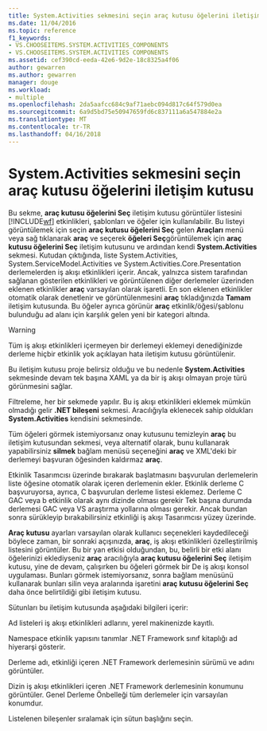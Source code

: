 ```yaml
---
title: System.Activities sekmesini seçin araç kutusu öğelerini iletişim kutusu | Microsoft Docs
ms.date: 11/04/2016
ms.topic: reference
f1_keywords:
- VS.CHOOSEITEMS.SYSTEM.ACTIVITIES_COMPONENTS
- VS.CHOOSEITEMS.SYSTEM.ACTIVITIES COMPONENTS
ms.assetid: cef390cd-eeda-42e6-9d2e-18c8325a4f06
author: gewarren
ms.author: gewarren
manager: douge
ms.workload:
- multiple
ms.openlocfilehash: 2da5aafcc684c9af71aebc094d817c64f579d0ea
ms.sourcegitcommit: 6a9d5bd75e50947659fd6c837111a6a547884e2a
ms.translationtype: MT
ms.contentlocale: tr-TR
ms.lasthandoff: 04/16/2018
---
```

# <a name="systemactivities-tab-choose-toolbox-items-dialog-box"></a>System.Activities sekmesini seçin araç kutusu öğelerini iletişim kutusu
Bu sekme, **araç kutusu öğelerini Seç** iletişim kutusu görüntüler listesini [!INCLUDE[wf](../workflow-designer/includes/wf_md.md)] etkinlikleri, şablonları ve öğeler için kullanılabilir. Bu listeyi görüntülemek için seçin **araç kutusu öğelerini Seç** gelen **Araçları** menü veya sağ tıklanarak **araç** ve seçerek **öğeleri Seç**görüntülemek için **araç kutusu öğelerini Seç** iletişim kutusunu ve ardından kendi **System.Activities** sekmesi. Kutudan çıktığında, liste System.Activities, System.ServiceModel.Activities ve System.Activities.Core.Presentation derlemelerden iş akışı etkinlikleri içerir. Ancak, yalnızca sistem tarafından sağlanan gösterilen etkinlikleri ve görüntülenen diğer derlemeler üzerinden eklenen etkinlikler **araç** varsayılan olarak işaretli. En son eklenen etkinlikler otomatik olarak denetlenir ve görüntülenmesini **araç** tıkladığınızda **Tamam** iletişim kutusunda. Bu öğeler ayrıca görünür **araç** etkinlik/öğesi/şablonu bulunduğu ad alanı için karşılık gelen yeni bir kategori altında.

> [!WARNING]
> Tüm iş akışı etkinlikleri içermeyen bir derlemeyi eklemeyi denediğinizde derleme hiçbir etkinlik yok açıklayan hata iletişim kutusu görüntülenir.

 Bu iletişim kutusu proje belirsiz olduğu ve bu nedenle **System.Activities** sekmesinde devam tek başına XAML ya da bir iş akışı olmayan proje türü görünmesini sağlar.

 Filtreleme, her bir sekmede yapılır. Bu iş akışı etkinlikleri eklemek mümkün olmadığı gelir **.NET bileşeni** sekmesi. Aracılığıyla eklenecek sahip oldukları **System.Activities** kendisini sekmesinde.

 Tüm öğeleri görmek istemiyorsanız onay kutusunu temizleyin **araç** bu iletişim kutusundan sekmesi, veya alternatif olarak, bunu kullanarak yapabilirsiniz **silmek** bağlam menüsü seçeneğini **araç** ve XML'deki bir derlemeyi başvuran öğesinden kaldırmaz **araç**.

 Etkinlik Tasarımcısı üzerinde bırakarak başlatmasını başvurulan derlemelerin liste öğesine otomatik olarak içeren derlemenin ekler. Etkinlik derleme C başvuruyorsa, ayrıca, C başvurulan derleme listesi eklemez. Derleme C GAC veya b etkinlik olarak aynı dizinde olması gerekir Tek başına durumda derlemesi GAC veya VS araştırma yollarına olması gerekir. Ancak bundan sonra sürükleyip bırakabilirsiniz etkinliği iş akışı Tasarımcısı yüzey üzerinde.

 **Araç kutusu** ayarları varsayılan olarak kullanıcı seçenekleri kaydedileceği böylece zaman, bir sonraki açışınızda, **araç**, iş akışı etkinlikleri özelleştirilmiş listesini görüntüler. Bu bir yan etkisi olduğundan, bu, belirli bir etki alanı öğelerinizi eklediyseniz **araç** aracılığıyla **araç kutusu öğelerini Seç** iletişim kutusu, yine de devam, çalışırken bu öğeleri görmek bir De iş akışı konsol uygulaması. Bunları görmek istemiyorsanız, sonra bağlam menüsünü kullanarak bunları silin veya aralarında işaretini **araç kutusu öğelerini Seç** daha önce belirtildiği gibi iletişim kutusu.

 Sütunları bu iletişim kutusunda aşağıdaki bilgileri içerir:

 Ad listeleri iş akışı etkinlikleri adlarını, yerel makinenizde kayıtlı.

 Namespace etkinlik yapısını tanımlar .NET Framework sınıf kitaplığı ad hiyerarşi gösterir.

 Derleme adı, etkinliği içeren .NET Framework derlemesinin sürümü ve adını görüntüler.

 Dizin iş akışı etkinlikleri içeren .NET Framework derlemesinin konumunu görüntüler. Genel Derleme Önbelleği tüm derlemeler için varsayılan konumdur.

 Listelenen bileşenler sıralamak için sütun başlığını seçin.